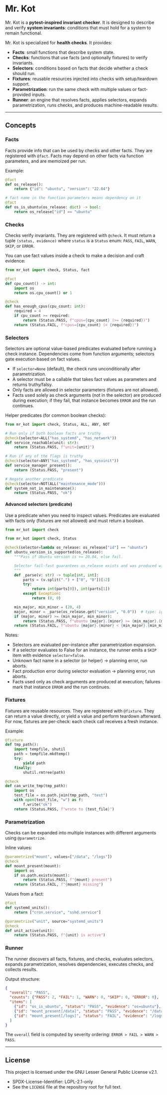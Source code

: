 # Mr. Kot

Mr. Kot is a **pytest-inspired invariant checker**. It is designed to describe and verify **system invariants**: conditions that must hold for a system to remain functional.

Mr. Kot is specialized for **health checks**. It provides:
- **Facts**: small functions that describe system state.
- **Checks**: functions that use facts (and optionally fixtures) to verify invariants.
- **Selectors**: conditions based on facts that decide whether a check should run.
- **Fixtures**: reusable resources injected into checks with setup/teardown support.
- **Parametrization**: run the same check with multiple values or fact-provided inputs.
- **Runner**: an engine that resolves facts, applies selectors, expands parametrization, runs checks, and produces machine-readable results.

---

## Concepts

### Facts
Facts provide info that can be used by checks and other facts.
They are registered with `@fact`.
Facts may depend on other facts via function parameters, and are memoized per run.

Example:
```python
@fact
def os_release():
    return {"id": "ubuntu", "version": "22.04"}

# fact name in the function parameters means dependency on it
@fact
def os_is_ubuntu(os_release: dict) -> bool:
    return os_release["id"] == "ubuntu"
```

### Checks
Checks verify invariants. They are registered with `@check`.
It must return a tuple `(status, evidence)` where `status` is a `Status` enum: `PASS`, `FAIL`, `WARN`, `SKIP`, or `ERROR`.


You can use fact values inside a check to make a decision and craft evidence:

```python
from mr_kot import check, Status, fact

@fact
def cpu_count() -> int:
    import os
    return os.cpu_count() or 1

@check
def has_enough_cpus(cpu_count: int):
    required = 4
    if cpu_count >= required:
        return (Status.PASS, f"cpus={cpu_count} (>= {required})")
    return (Status.FAIL, f"cpus={cpu_count} (< {required})")
```

### Selectors
Selectors are optional value-based predicates evaluated before running a check instance. Dependencies come from function arguments; selectors gate execution based on fact values.

- If `selector=None` (default), the check runs unconditionally after parametrization.
- A selector must be a callable that takes fact values as parameters and returns truthy/falsy.
- Only facts are allowed in selector parameters (fixtures are not allowed).
- Facts used solely as check arguments (not in the selector) are produced during execution; if they fail, that instance becomes `ERROR` and the run continues.

Helper predicates (for common boolean checks):

```python
from mr_kot import check, Status, ALL, ANY, NOT

# Run only if both boolean facts are truthy
@check(selector=ALL("has_systemd", "has_network"))
def service_reachable(unit: str):
    return (Status.PASS, f"unit={unit}")

# Run if any of the flags is truthy
@check(selector=ANY("has_systemd", "has_sysvinit"))
def service_manager_present():
    return (Status.PASS, "present")

# Negate another predicate
@check(selector=NOT(ALL("maintenance_mode")))
def system_not_in_maintenance():
    return (Status.PASS, "ok")
```

#### Advanced selectors (predicate)
Use a predicate when you need to inspect values. Predicates are evaluated with facts only (fixtures are not allowed) and must return a boolean.

```python
from mr_kot import check

from mr_kot import check, Status

@check(selector=lambda os_release: os_release["id"] == "ubuntu")
def ubuntu_version_is_supported(os_release):
    """Pass if Ubuntu version is >= 20.04, else fail.

    Selector fail-fast guarantees os_release exists and was produced without error.
    """
    def _parse(v: str) -> tuple[int, int]:
        parts = (v.split(".") + ["0", "0"])[:2]
        try:
            return int(parts[0]), int(parts[1])
        except Exception:
            return (0, 0)

    min_major, min_minor = (20, 4)
    major, minor = _parse(os_release.get("version", "0.0"))  # type: ignore[call-arg]
    if (major, minor) >= (min_major, min_minor):
        return (Status.PASS, f"ubuntu {major}.{minor} >= {min_major}.{min_minor}")
    return (Status.FAIL, f"ubuntu {major}.{minor} < {min_major}.{min_minor}")
```

Notes:
- Selectors are evaluated per-instance after parametrization expansion.
- If a selector evaluates to False for an instance, the runner emits a `SKIP` item with evidence `selector=false`.
- Unknown fact name in a selector (or helper) → planning error, run aborts.
- Fact production error during selector evaluation → planning error, run aborts.
- Facts used only as check arguments are produced at execution; failures mark that instance `ERROR` and the run continues.

### Fixtures
Fixtures are reusable resources. They are registered with `@fixture`.
They can return a value directly, or yield a value and perform teardown afterward.
For now, fixtures are per-check: each check call receives a fresh instance.

Example:
```python
@fixture
def tmp_path():
    import tempfile, shutil
    path = tempfile.mkdtemp()
    try:
        yield path
    finally:
        shutil.rmtree(path)

@check
def can_write_tmp(tmp_path):
    import os
    test_file = os.path.join(tmp_path, "test")
    with open(test_file, "w") as f:
        f.write("ok")
    return (Status.PASS, f"wrote to {test_file}")
```

### Parametrization
Checks can be expanded into multiple instances with different arguments using `@parametrize`.

Inline values:
```python
@parametrize("mount", values=["/data", "/logs"])
@check
def mount_present(mount):
    import os
    if os.path.exists(mount):
        return (Status.PASS, f"{mount} present")
    return (Status.FAIL, f"{mount} missing")
```

Values from a fact:
```python
@fact
def systemd_units():
    return ["cron.service", "sshd.service"]

@parametrize("unit", source="systemd_units")
@check
def unit_active(unit):
    return (Status.PASS, f"{unit} is active")
```

### Runner
The runner discovers all facts, fixtures, and checks, evaluates selectors, expands parametrization, resolves dependencies, executes checks, and collects results.

Output structure:
```json
{
  "overall": "PASS",
  "counts": {"PASS": 2, "FAIL": 1, "WARN": 0, "SKIP": 0, "ERROR": 0},
  "items": [
    {"id": "os_is_ubuntu", "status": "PASS", "evidence": "os=ubuntu"},
    {"id": "mount_present[/data]", "status": "PASS", "evidence": "/data present"},
    {"id": "mount_present[/logs]", "status": "FAIL", "evidence": "/logs missing"}
  ]
}
```

The `overall` field is computed by severity ordering: `ERROR > FAIL > WARN > PASS`.

---

## License

This project is licensed under the GNU Lesser General Public License v2.1.

- SPDX-License-Identifier: LGPL-2.1-only
- See the `LICENSE` file at the repository root for full text.

